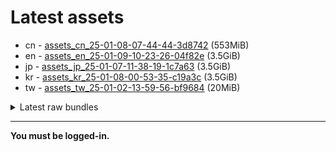 # Latest assets
- cn - [assets_cn_25-01-08-07-44-44-3d8742](https://github.com/ArknightsAssets/NewAssets/actions/runs/12694058395/artifacts/2408286947) (553MiB)
- en - [assets_en_25-01-09-10-23-26-04f82e](https://github.com/ArknightsAssets/NewAssets/actions/runs/12814067522/artifacts/2442325698) (3.5GiB)
- jp - [assets_jp_25-01-07-11-38-19-1c7a63](https://github.com/ArknightsAssets/NewAssets/actions/runs/12803906629/artifacts/2439172949) (3.5GiB)
- kr - [assets_kr_25-01-08-00-53-35-c19a3c](https://github.com/ArknightsAssets/NewAssets/actions/runs/12803906629/artifacts/2439176189) (3.5GiB)
- tw - [assets_tw_25-01-02-13-59-56-bf9684](https://github.com/ArknightsAssets/NewAssets/actions/runs/12594909258/artifacts/2381948527) (20MiB)

<details>
<summary>Latest raw bundles</summary>

- cn - [bundles_cn_25-01-08-07-44-44-3d8742](https://github.com/ArknightsAssets/NewAssets/actions/runs/12694058395/artifacts/2408287700) (176MiB)
- en - [bundles_en_25-01-09-10-23-26-04f82e](https://github.com/ArknightsAssets/NewAssets/actions/runs/12814067522/artifacts/2442327850) (669MiB)
- jp - [bundles_jp_25-01-07-11-38-19-1c7a63](https://github.com/ArknightsAssets/NewAssets/actions/runs/12803906629/artifacts/2439174080) (666MiB)
- kr - [bundles_kr_25-01-08-00-53-35-c19a3c](https://github.com/ArknightsAssets/NewAssets/actions/runs/12803906629/artifacts/2439177591) (668MiB)
- tw - [bundles_tw_25-01-02-13-59-56-bf9684](https://github.com/ArknightsAssets/NewAssets/actions/runs/12594909258/artifacts/2381948620) (17MiB)

</details>

---

**You must be logged-in.**
